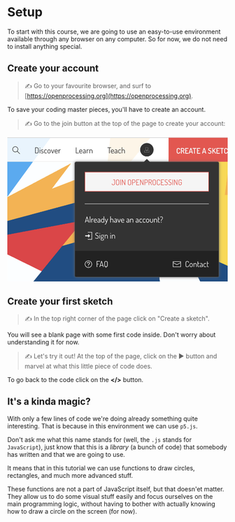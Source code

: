 # Setup

To start with this course, we are going to use an easy-to-use environment
available through any browser on any computer. So for now, we do not need
to install anything special.

## Create your account

> ✍️ Go to your favourite browser, and surf to [https://openprocessing.org](https://openprocessing.org).

To save your coding master pieces, you'll have to create an account.

> ✍️ Go to the join button at the top of the page to create your account:

![Login page](join.png)

## Create your first sketch

> ✍️ In the top right corner of the page click on "Create a sketch".

You will see a blank page with some first code inside. Don't worry about understanding it for now.

> ✍️ Let's try it out! At the top of the page, click on the ▶ button and marvel at what this little piece of code does.

To go back to the code click on the **</>** button.

## It's a kinda magic?

With only a few lines of code we're doing already something quite interesting. That is because in this environment we can use `p5.js`.

Don't ask me what this name stands for (well, the `.js` stands for `JavaScript`), just know that this is a *library* (a bunch of code) that somebody has written and that we are going to use.

It means that in this tutorial we can use functions to draw circles, rectangles, and much more advanced stuff.

These functions are not a part of JavaScript itself, but that doesn'et matter. They allow us to do some visual stuff easily and focus ourselves on the main programming logic, without having to bother with actually knowing how to draw a circle on the screen (for now).
